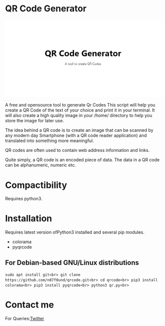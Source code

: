 # QR Code Generator

![banner](qr.png)

A free and opensource tool to generate Qr Codes
This script will help you create a QR Code of the text of your choice and print it in your terminal. It will also create a high quality image in your /home/<username> directory to help you store the image for later use.

The idea behind a QR code is to create an image that can be scanned by any modern day Smartphone (with a QR code reader application) and translated into something more meaningful. 

QR codes are often used to contain web address information and links.

Quite simply, a QR code is an encoded piece of data. The data in a QR code can be alphanumeric, numeric etc.

# Compactibility
Requires python3.

# Installation

Requires latest version ofPython3 installed and several pip modules.
- colorama
- pyqrcode

## For Debian-based GNU/Linux distributions

`sudo apt install git<br>
git clone https://github.com/n07f0und/qrcode.git<br>
cd qrcode<br>
pip3 install colorama<br>
pip3 install pyqrcode<br>
python3 qr.py<br>`  

# Contact me
For Queries:[Twitter](https://twitter.com/Muinde_Kevoh)

